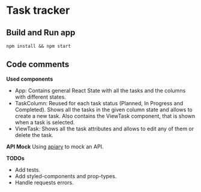 # Task tracker

## Build and Run app

`npm install && npm start`

## Code comments

**Used components**

- App: Contains general React State with all the tasks and the columns with different states.
- TaskColumn: Reused for each task status (Planned, In Progress and Completed). Shows all the tasks in the given column state and allows to create a new task. Also contains the ViewTask component, that is shown when a task is selected.
- ViewTask: Shows all the task attributes and allows to edit any of them or delete the task.

**API Mock**
Using [apiary](https://tasktrackerapi.docs.apiary.io/#) to mock an API.

**TODOs**

- Add tests.
- Add styled-components and prop-types.
- Handle requests errors.
